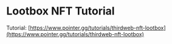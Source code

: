 # Lootbox NFT Tutorial

Tutorial: [https://www.pointer.gg/tutorials/thirdweb-nft-lootbox](https://www.pointer.gg/tutorials/thirdweb-nft-lootbox)